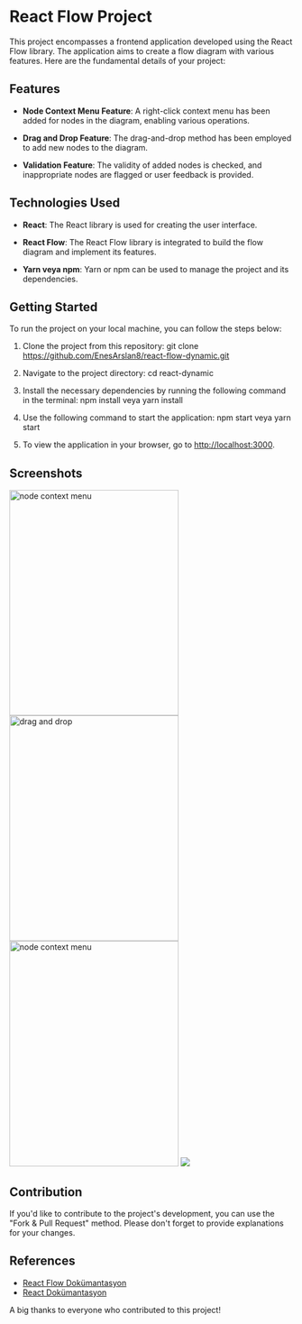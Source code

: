 # React Flow Project

This project encompasses a frontend application developed using the React Flow library. The application aims to create a flow diagram with various features. Here are the fundamental details of your project:  

## Features

- **Node Context Menu Feature**: A right-click context menu has been added for nodes in the diagram, enabling various operations.

- **Drag and Drop Feature**: The drag-and-drop method has been employed to add new nodes to the diagram.

- **Validation Feature**: The validity of added nodes is checked, and inappropriate nodes are flagged or user feedback is provided.

## Technologies Used

- **React**: The React library is used for creating the user interface.

- **React Flow**: The React Flow library is integrated to build the flow diagram and implement its features.

- **Yarn veya npm**: Yarn or npm can be used to manage the project and its dependencies.

## Getting Started

To run the project on your local machine, you can follow the steps below:

1. Clone the project from this repository: git clone https://github.com/EnesArslan8/react-flow-dynamic.git

2. Navigate to the project directory: cd react-dynamic

3. Install the necessary dependencies by running the following command in the terminal: npm install veya yarn install

4. Use the following command to start the application: npm start veya yarn start

5. To view the application in your browser, go to [http://localhost:3000](http://localhost:3000).

## Screenshots

<img src='https://github.com/EnesArslan8/react-flow-dynamic/assets/89355402/5730166a-1104-41a7-9bff-1f59bcac4e49' alt='node context menu' width="300" height="400"/>

<img src='https://github.com/EnesArslan8/react-flow-dynamic/assets/89355402/12d91aa0-5377-4add-8f43-f926782a2bec' alt='drag and drop' width="300" height="400"/>

<img src='https://github.com/EnesArslan8/react-flow-dynamic/assets/89355402/485faf09-7ac2-4b3b-ba1b-71d58c04ba24' alt='node context menu' width="300" height="400"/>

<img src='https://github.com/EnesArslan8/react-flow-dynamic/assets/89355402/9e025afb-cb8b-40c2-b5c2-c41dc3e9bed0'  />

## Contribution

If you'd like to contribute to the project's development, you can use the "Fork & Pull Request" method. Please don't forget to provide explanations for your changes.

## References

- [React Flow Dokümantasyon](https://reactflow.dev/)
- [React Dokümantasyon](https://reactjs.org/docs/getting-started.html)

A big thanks to everyone who contributed to this project!




